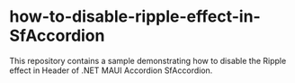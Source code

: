 # how-to-disable-ripple-effect-in-SfAccordion
This repository contains a sample demonstrating how to disable the Ripple effect in Header of .NET MAUI Accordion SfAccordion.
